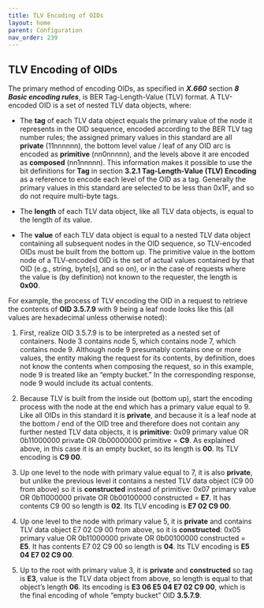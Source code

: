 ```yaml
---
title: TLV Encoding of OIDs
layout: home
parent: Configuration
nav_order: 239
---
```


## TLV Encoding of OIDs

The primary method of encoding OIDs, as specified in ***X.660*** section
***8 Basic encoding rules***, is BER Tag-Length-Value (TLV) format. A
TLV-encoded OID is a set of nested TLV data objects, where:

- The **tag** of each TLV data object equals the primary value of the
  node it represents in the OID sequence, encoded according to the BER
  TLV tag number rules; the assigned primary values in this standard are
  all **private** (11nnnnnn), the bottom level value / leaf of any OID
  arc is encoded as **primitive** (nn0nnnnn), and the levels above it
  are encoded as **composed** (nn1nnnnn). This information makes it
  possible to use the bit definitions for **Tag** in section **3.2.1
  Tag-Length-Value (TLV) Encoding** as a reference to encode each level
  of the OID as a tag. Generally the primary values in this standard are
  selected to be less than 0x1F, and so do not require multi-byte tags.

- The **length** of each TLV data object, like all TLV data objects, is
  equal to the length of its value.

- The **value** of each TLV data object is equal to a nested TLV data
  object containing all subsequent nodes in the OID sequence, so
  TLV-encoded OIDs must be built from the bottom up. The primitive value
  in the bottom node of a TLV-encoded OID is the set of actual values
  contained by that OID (e.g., string, byte\[s\], and so on), or in the
  case of requests where the value is (by definition) not known to the
  requester, the length is **0x00**.

For example, the process of TLV encoding the OID in a request to
retrieve the contents of **OID 3.5.7.9** with 9 being a leaf node looks
like this (all values are hexadecimal unless otherwise noted):

1)  First, realize OID 3.5.7.9 is to be interpreted as a nested set of
    containers. Node 3 contains node 5, which contains node 7, which
    contains node 9. Although node 9 presumably contains one or more
    values, the entity making the request for its contents, by
    definition, does not know the contents when composing the request,
    so in this example, node 9 is treated like an “empty bucket.” In the
    corresponding response, node 9 would include its actual contents.

2)  Because TLV is built from the inside out (bottom up), start the
    encoding process with the node at the end which has a primary value
    equal to 9. Like all OIDs in this standard it is **private**, and
    because it is a leaf node at the bottom / end of the OID tree and
    therefore does not contain any further nested TLV data objects, it
    is **primitive**: 0x09 primary value OR 0b11000000 private OR
    0b00000000 primitive = **C9**. As explained above, in this case it
    is an empty bucket, so its length is **00**. Its TLV encoding is
    **C9 00**.

3)  Up one level to the node with primary value equal to 7, it is also
    **private**, but unlike the previous level it contains a nested TLV
    data object (C9 00 from above) so it is **constructed** instead of
    primitive: 0x07 primary value OR 0b11000000 private OR 0b00100000
    constructed = **E7**. It has contents C9 00 so length is **02**. Its
    TLV encoding is **E7 02 C9 00**.

4)  Up one level to the node with primary value 5, it is **private** and
    contains TLV data object E7 02 C9 00 from above, so it is
    **constructed**: 0x05 primary value OR 0b11000000 private OR
    0b00100000 constructed = **E5**. It has contents E7 02 C9 00 so
    length is **04**. Its TLV encoding is **E5 04 E7 02 C9 00**.

5)  Up to the root with primary value 3, it is **private** and
    **constructed** so tag is **E3**, value is the TLV data object from
    above, so length is equal to that object’s length **06**. Its
    encoding is **E3 06 E5 04 E7 02 C9 00**, which is the final encoding
    of whole “empty bucket” OID **3.5.7.9**.

#